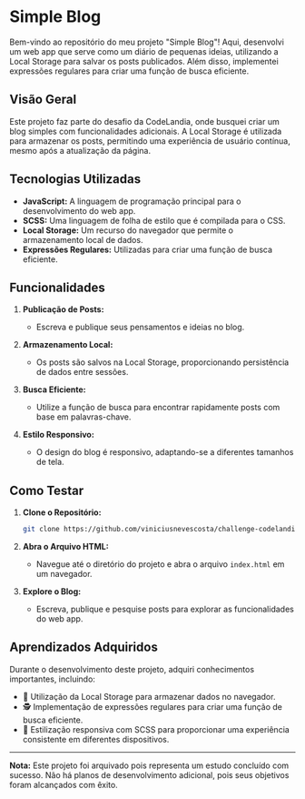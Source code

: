 # Simple Blog

Bem-vindo ao repositório do meu projeto "Simple Blog"! Aqui, desenvolvi um web app que serve como um diário de pequenas ideias, utilizando a Local Storage para salvar os posts publicados. Além disso, implementei expressões regulares para criar uma função de busca eficiente.

## Visão Geral

Este projeto faz parte do desafio da CodeLandia, onde busquei criar um blog simples com funcionalidades adicionais. A Local Storage é utilizada para armazenar os posts, permitindo uma experiência de usuário contínua, mesmo após a atualização da página.

## Tecnologias Utilizadas

- **JavaScript:** A linguagem de programação principal para o desenvolvimento do web app.
- **SCSS:** Uma linguagem de folha de estilo que é compilada para o CSS.
- **Local Storage:** Um recurso do navegador que permite o armazenamento local de dados.
- **Expressões Regulares:** Utilizadas para criar uma função de busca eficiente.

## Funcionalidades

1. **Publicação de Posts:**
   - Escreva e publique seus pensamentos e ideias no blog.

2. **Armazenamento Local:**
   - Os posts são salvos na Local Storage, proporcionando persistência de dados entre sessões.

3. **Busca Eficiente:**
   - Utilize a função de busca para encontrar rapidamente posts com base em palavras-chave.

4. **Estilo Responsivo:**
   - O design do blog é responsivo, adaptando-se a diferentes tamanhos de tela.

## Como Testar

1. **Clone o Repositório:**
   ```bash
   git clone https://github.com/viniciusnevescosta/challenge-codelandia-blog.git
   ```

2. **Abra o Arquivo HTML:**
   - Navegue até o diretório do projeto e abra o arquivo `index.html` em um navegador.

3. **Explore o Blog:**
   - Escreva, publique e pesquise posts para explorar as funcionalidades do web app.

## Aprendizados Adquiridos

Durante o desenvolvimento deste projeto, adquiri conhecimentos importantes, incluindo:

- 🔄 Utilização da Local Storage para armazenar dados no navegador.
- 🕵️ Implementação de expressões regulares para criar uma função de busca eficiente.
- 🎨 Estilização responsiva com SCSS para proporcionar uma experiência consistente em diferentes dispositivos.

---

**Nota:** Este projeto foi arquivado pois representa um estudo concluído com sucesso. Não há planos de desenvolvimento adicional, pois seus objetivos foram alcançados com êxito.
